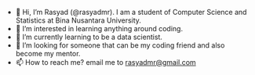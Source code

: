 - 👋 Hi, I’m Rasyad (@rasyadmr). I am a student of Computer Science and Statistics at Bina Nusantara University.
- 👀 I’m interested in learning anything around coding.
- 🌱 I’m currently learning to be a data scientist.
- 💞️ I’m looking for someone that can be my coding friend and also become my mentor.
- 📫 How to reach me? email me to rasyadmr@gmail.com

<!---
rasyadmr/rasyadmr is a ✨ special ✨ repository because its `README.md` (this file) appears on your GitHub profile.
You can click the Preview link to take a look at your changes.
--->
